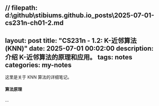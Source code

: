 // filepath: d:\github\stibiums.github.io\_posts\2025-07-01-cs231n-ch01-2.md
---
layout: post
title: "CS231n - 1.2: K-近邻算法 (KNN)"
date: 2025-07-01 00:02:00
description: 介绍 K-近邻算法的原理和应用。
tags: notes
categories: my-notes
---

这里是关于 KNN 算法的详细笔记。

#### 算法原理
...